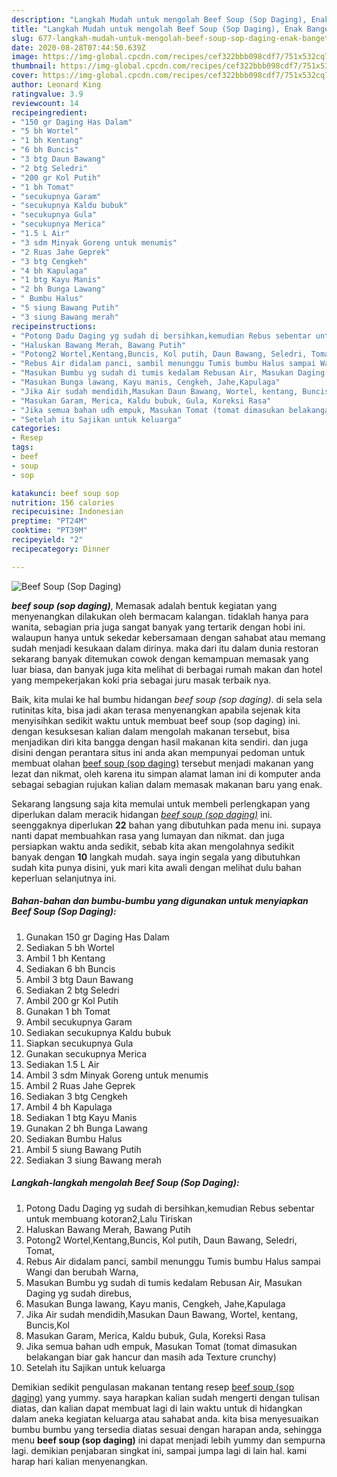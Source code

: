 ```yaml
---
description: "Langkah Mudah untuk mengolah Beef Soup (Sop Daging), Enak Banget"
title: "Langkah Mudah untuk mengolah Beef Soup (Sop Daging), Enak Banget"
slug: 677-langkah-mudah-untuk-mengolah-beef-soup-sop-daging-enak-banget
date: 2020-08-28T07:44:50.639Z
image: https://img-global.cpcdn.com/recipes/cef322bbb098cdf7/751x532cq70/beef-soup-sop-daging-foto-resep-utama.jpg
thumbnail: https://img-global.cpcdn.com/recipes/cef322bbb098cdf7/751x532cq70/beef-soup-sop-daging-foto-resep-utama.jpg
cover: https://img-global.cpcdn.com/recipes/cef322bbb098cdf7/751x532cq70/beef-soup-sop-daging-foto-resep-utama.jpg
author: Leonard King
ratingvalue: 3.9
reviewcount: 14
recipeingredient:
- "150 gr Daging Has Dalam"
- "5 bh Wortel"
- "1 bh Kentang"
- "6 bh Buncis"
- "3 btg Daun Bawang"
- "2 btg Seledri"
- "200 gr Kol Putih"
- "1 bh Tomat"
- "secukupnya Garam"
- "secukupnya Kaldu bubuk"
- "secukupnya Gula"
- "secukupnya Merica"
- "1.5 L Air"
- "3 sdm Minyak Goreng untuk menumis"
- "2 Ruas Jahe Geprek"
- "3 btg Cengkeh"
- "4 bh Kapulaga"
- "1 btg Kayu Manis"
- "2 bh Bunga Lawang"
- " Bumbu Halus"
- "5 siung Bawang Putih"
- "3 siung Bawang merah"
recipeinstructions:
- "Potong Dadu Daging yg sudah di bersihkan,kemudian Rebus sebentar untuk membuang kotoran2,Lalu Tiriskan"
- "Haluskan Bawang Merah, Bawang Putih"
- "Potong2 Wortel,Kentang,Buncis, Kol putih, Daun Bawang, Seledri, Tomat,"
- "Rebus Air didalam panci, sambil menunggu Tumis bumbu Halus sampai Wangi dan berubah Warna,"
- "Masukan Bumbu yg sudah di tumis kedalam Rebusan Air, Masukan Daging yg sudah direbus,"
- "Masukan Bunga lawang, Kayu manis, Cengkeh, Jahe,Kapulaga"
- "Jika Air sudah mendidih,Masukan Daun Bawang, Wortel, kentang, Buncis,Kol"
- "Masukan Garam, Merica, Kaldu bubuk, Gula, Koreksi Rasa"
- "Jika semua bahan udh empuk, Masukan Tomat (tomat dimasukan belakangan biar gak hancur dan masih ada Texture crunchy)"
- "Setelah itu Sajikan untuk keluarga"
categories:
- Resep
tags:
- beef
- soup
- sop

katakunci: beef soup sop 
nutrition: 156 calories
recipecuisine: Indonesian
preptime: "PT24M"
cooktime: "PT39M"
recipeyield: "2"
recipecategory: Dinner

---
```



![Beef Soup (Sop Daging)](https://img-global.cpcdn.com/recipes/cef322bbb098cdf7/751x532cq70/beef-soup-sop-daging-foto-resep-utama.jpg)

<b><i>beef soup (sop daging)</i></b>, Memasak adalah bentuk kegiatan yang menyenangkan dilakukan oleh bermacam kalangan. tidaklah hanya para wanita, sebagian pria juga sangat banyak yang tertarik dengan hobi ini. walaupun hanya untuk sekedar kebersamaan dengan sahabat atau memang sudah menjadi kesukaan dalam dirinya. maka dari itu dalam dunia restoran sekarang banyak ditemukan cowok dengan kemampuan memasak yang luar biasa, dan banyak juga kita melihat di berbagai rumah makan dan hotel yang mempekerjakan koki pria sebagai juru masak terbaik nya.



Baik, kita mulai ke hal bumbu hidangan <i>beef soup (sop daging)</i>. di sela sela rutinitas kita, bisa jadi akan terasa menyenangkan apabila sejenak kita menyisihkan sedikit waktu untuk membuat beef soup (sop daging) ini. dengan kesuksesan kalian dalam mengolah makanan tersebut, bisa menjadikan diri kita bangga dengan hasil makanan kita sendiri. dan juga disini dengan perantara situs ini anda akan mempunyai pedoman untuk membuat olahan <u>beef soup (sop daging)</u> tersebut menjadi makanan yang lezat dan nikmat, oleh karena itu simpan alamat laman ini di komputer anda sebagai sebagian rujukan kalian dalam memasak makanan baru yang enak.


Sekarang langsung saja kita memulai untuk membeli perlengkapan yang diperlukan dalam meracik hidangan <u><i>beef soup (sop daging)</i></u> ini. seenggaknya diperlukan <b>22</b> bahan yang dibutuhkan pada menu ini. supaya nanti dapat membuahkan rasa yang lumayan dan nikmat. dan juga persiapkan waktu anda sedikit, sebab kita akan mengolahnya sedikit banyak dengan <b>10</b> langkah mudah. saya ingin segala yang dibutuhkan sudah kita punya disini, yuk mari kita awali dengan melihat dulu bahan keperluan selanjutnya ini.

<!--inarticleads1-->

##### Bahan-bahan dan bumbu-bumbu yang digunakan untuk menyiapkan Beef Soup (Sop Daging):

1. Gunakan 150 gr Daging Has Dalam
1. Sediakan 5 bh Wortel
1. Ambil 1 bh Kentang
1. Sediakan 6 bh Buncis
1. Ambil 3 btg Daun Bawang
1. Sediakan 2 btg Seledri
1. Ambil 200 gr Kol Putih
1. Gunakan 1 bh Tomat
1. Ambil secukupnya Garam
1. Sediakan secukupnya Kaldu bubuk
1. Siapkan secukupnya Gula
1. Gunakan secukupnya Merica
1. Sediakan 1.5 L Air
1. Ambil 3 sdm Minyak Goreng untuk menumis
1. Ambil 2 Ruas Jahe Geprek
1. Sediakan 3 btg Cengkeh
1. Ambil 4 bh Kapulaga
1. Sediakan 1 btg Kayu Manis
1. Gunakan 2 bh Bunga Lawang
1. Sediakan  Bumbu Halus
1. Ambil 5 siung Bawang Putih
1. Sediakan 3 siung Bawang merah




<!--inarticleads2-->

##### Langkah-langkah mengolah Beef Soup (Sop Daging):

1. Potong Dadu Daging yg sudah di bersihkan,kemudian Rebus sebentar untuk membuang kotoran2,Lalu Tiriskan
1. Haluskan Bawang Merah, Bawang Putih
1. Potong2 Wortel,Kentang,Buncis, Kol putih, Daun Bawang, Seledri, Tomat,
1. Rebus Air didalam panci, sambil menunggu Tumis bumbu Halus sampai Wangi dan berubah Warna,
1. Masukan Bumbu yg sudah di tumis kedalam Rebusan Air, Masukan Daging yg sudah direbus,
1. Masukan Bunga lawang, Kayu manis, Cengkeh, Jahe,Kapulaga
1. Jika Air sudah mendidih,Masukan Daun Bawang, Wortel, kentang, Buncis,Kol
1. Masukan Garam, Merica, Kaldu bubuk, Gula, Koreksi Rasa
1. Jika semua bahan udh empuk, Masukan Tomat (tomat dimasukan belakangan biar gak hancur dan masih ada Texture crunchy)
1. Setelah itu Sajikan untuk keluarga




Demikian sedikit pengulasan makanan tentang resep <u>beef soup (sop daging)</u> yang yummy. saya harapkan kalian sudah mengerti dengan tulisan diatas, dan kalian dapat membuat lagi di lain waktu untuk di hidangkan dalam aneka kegiatan keluarga atau sahabat anda. kita bisa menyesuaikan bumbu bumbu yang tersedia diatas sesuai dengan harapan anda, sehingga menu <b>beef soup (sop daging)</b> ini dapat menjadi lebih yummy dan sempurna lagi. demikian penjabaran singkat ini, sampai jumpa lagi di lain hal. kami harap hari kalian menyenangkan.
